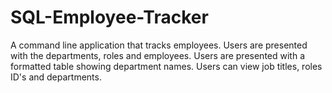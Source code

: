# SQL-Employee-Tracker

A command line application that tracks employees.
Users are presented with the departments, roles and employees.
Users are presented with a formatted table showing department names. 
Users can view job titles, roles ID's and departments. 
